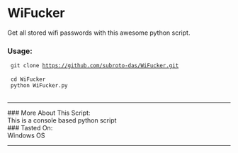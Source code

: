 # WiFucker
Get all stored wifi passwords with this awesome python script.


### Usage:
<code> git clone https://github.com/subroto-das/WiFucker.git </code>
<br>
<code> cd WiFucker </code>
<br>
<code> python WiFucker.py </code>
<br>
<hr/>
 ### More About This Script:
 <br>
 This is a console based python script
 <br>
 ### Tasted On:
 <br>
 Windows OS
 <hr/>


